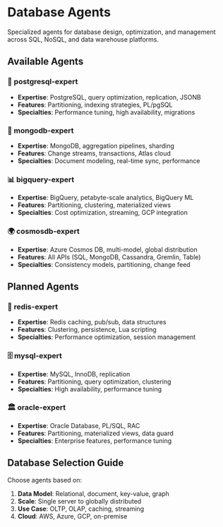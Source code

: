 # Database Agents

Specialized agents for database design, optimization, and management across SQL, NoSQL, and data warehouse platforms.

## Available Agents

### 🐘 postgresql-expert
- **Expertise**: PostgreSQL, query optimization, replication, JSONB
- **Features**: Partitioning, indexing strategies, PL/pgSQL
- **Specialties**: Performance tuning, high availability, migrations

### 🍃 mongodb-expert
- **Expertise**: MongoDB, aggregation pipelines, sharding
- **Features**: Change streams, transactions, Atlas cloud
- **Specialties**: Document modeling, real-time sync, performance

### 📊 bigquery-expert
- **Expertise**: BigQuery, petabyte-scale analytics, BigQuery ML
- **Features**: Partitioning, clustering, materialized views
- **Specialties**: Cost optimization, streaming, GCP integration

### 🌍 cosmosdb-expert
- **Expertise**: Azure Cosmos DB, multi-model, global distribution
- **Features**: All APIs (SQL, MongoDB, Cassandra, Gremlin, Table)
- **Specialties**: Consistency models, partitioning, change feed

## Planned Agents

### 🔴 redis-expert
- **Expertise**: Redis caching, pub/sub, data structures
- **Features**: Clustering, persistence, Lua scripting
- **Specialties**: Performance optimization, session management

### 🗄️ mysql-expert
- **Expertise**: MySQL, InnoDB, replication
- **Features**: Partitioning, query optimization, clustering
- **Specialties**: High availability, performance tuning

### 🏛️ oracle-expert
- **Expertise**: Oracle Database, PL/SQL, RAC
- **Features**: Partitioning, materialized views, data guard
- **Specialties**: Enterprise features, performance tuning

## Database Selection Guide

Choose agents based on:
1. **Data Model**: Relational, document, key-value, graph
2. **Scale**: Single server to globally distributed
3. **Use Case**: OLTP, OLAP, caching, streaming
4. **Cloud**: AWS, Azure, GCP, on-premise